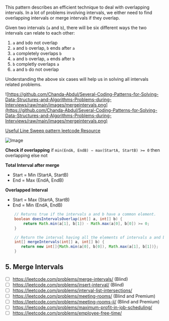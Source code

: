 This pattern describes an efficient technique to deal with overlapping intervals. In a lot of problems involving intervals, we either need to find overlapping intervals or merge intervals if they overlap.

Given two intervals (`a` and `b`), there will be six different ways the two intervals can relate to each other:

1. `a` and `b`do not overlap
2. `a` and `b` overlap, `b` ends after `a`
3. `a` completely overlaps `b`
4. `a` and `b` overlap, `a` ends after `b`
5. `b` completly overlaps `a`
6. `a` and `b` do not overlap

Understanding the above six cases will help us in solving all intervals related problems.

![https://github.com/Chanda-Abdul/Several-Coding-Patterns-for-Solving-Data-Structures-and-Algorithms-Problems-during-Interviews/raw/main/images/mergeintervals.png](https://github.com/Chanda-Abdul/Several-Coding-Patterns-for-Solving-Data-Structures-and-Algorithms-Problems-during-Interviews/raw/main/images/mergeintervals.png)

[Useful Line Sweep pattern leetcode Resource](https://leetcode.com/discuss/study-guide/2166045/Line-Sweep-Algorithms)

![Image](./_resource/Excalidraw/Pasted%20image%2020230220221214.png)

**Check if overlapping**
 if `min(EndA​, EndB) − max(StartA​, StartB​​) >= 0` then overlapping else not

**Total Interval after merge**
- Start = Min (StartA, StartB)
- End = Max (EndA, EndB)

**Overlapped Interval**
- Start = Max (StartA, StartB)
- End = Min (EndA, EndB)


```java
    // Returns true if the intervals a and b have a common element.
    boolean doesIntervalsOverlap(int[] a, int[] b) {
        return Math.min(a[1], b[1]) - Math.max(a[0], b[0]) >= 0;
    }

    // Return the interval having all the elements of intervals a and b.
    int[] mergeIntervals(int[] a, int[] b) {
       return new int[]{Math.min(a[0], b[0]), Math.max(a[1], b[1])};
    }
```
## 5. Merge Intervals
- [ ] https://leetcode.com/problems/merge-intervals/ (Blind)
- [ ] https://leetcode.com/problems/insert-interval/ (Blind)
- [ ] https://leetcode.com/problems/interval-list-intersections/
- [ ] https://leetcode.com/problems/meeting-rooms/ (Blind and Premium)
- [ ] https://leetcode.com/problems/meeting-rooms-ii/ (Blind and Premium)
- [ ] https://leetcode.com/problems/maximum-profit-in-job-scheduling/
- [ ] https://leetcode.com/problems/employee-free-time/
